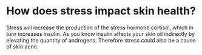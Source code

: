 # How does stress impact skin health?

Stress will increase the production of the stress hormone cortisol, which in turn increases insulin. As you know insulin affects your skin oil indirectly by elevating the quantity of androgens. Therefore stress could also be a cause of skin acne.